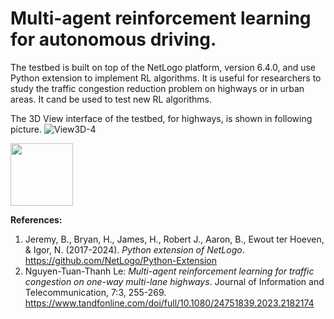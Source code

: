 # Multi-agent reinforcement learning for autonomous driving.
 
 The testbed is built on top of the NetLogo platform, version 6.4.0, and use Python extension to implement RL algorithms.
 It is useful for researchers to study the traffic congestion reduction problem on highways or in urban areas. It cand be used to test new RL algorithms.

 The 3D View interface of the testbed, for highways, is shown in following picture.
 ![View3D-4](https://github.com/user-attachments/assets/7bd1751e-66b0-4bd1-9968-5888a9cb6eb9)

 <img src="[https://github.com/user-attachments/assets/7bd1751e-66b0-4bd1-9968-5888a9cb6eb9]" width="100" height="100">

 **References:**
 1. Jeremy, B., Bryan, H., James, H., Robert J., Aaron, B., Ewout ter Hoeven, & Igor, N. (2017-2024). _Python extension of NetLogo_. https://github.com/NetLogo/Python-Extension
 2. Nguyen-Tuan-Thanh Le: _Multi-agent reinforcement learning for traffic congestion on one-way multi-lane highways_. Journal of Information and Telecommunication, 7:3, 255-269. https://www.tandfonline.com/doi/full/10.1080/24751839.2023.2182174
